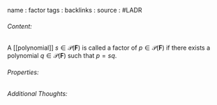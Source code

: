 name : factor
tags : 
backlinks : 
source : #LADR 

###### Content:
A [[polynomial]] $s \in \mathcal{P}(\textbf{F})$ is called a factor of $p \in \mathcal{P}(\textbf{F})$ if there exists a polynomial $q \in \mathcal{P}(\textbf{F})$ such that $p = sq$.

###### Properties:

###### Additional Thoughts:
